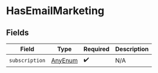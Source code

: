 # HasEmailMarketing


## Fields

| Field                                         | Type                                          | Required                                      | Description                                   |
| --------------------------------------------- | --------------------------------------------- | --------------------------------------------- | --------------------------------------------- |
| `subscription`                                | [AnyEnum](../../models/components/AnyEnum.md) | :heavy_check_mark:                            | N/A                                           |